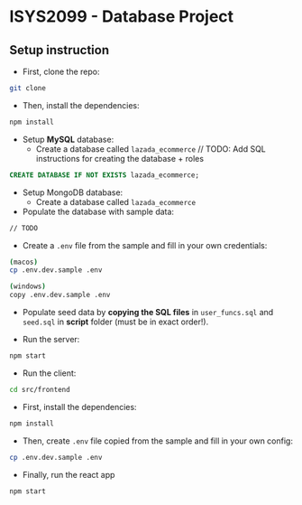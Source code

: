 # ISYS2099 - Database Project

## Setup instruction

- First, clone the repo:

```bash
git clone
```

- Then, install the dependencies:

```bash
npm install
```

- Setup **MySQL** database:
  - Create a database called `lazada_ecommerce`
    // TODO: Add SQL instructions for creating the database + roles

```SQL
CREATE DATABASE IF NOT EXISTS lazada_ecommerce;
```

- Setup MongoDB database:
  - Create a database called `lazada_ecommerce`
- Populate the database with sample data:

```bash
// TODO
```

- Create a `.env` file from the sample and fill in your own credentials:

```bash
(macos)
cp .env.dev.sample .env
```
```bash
(windows)
copy .env.dev.sample .env
```
- Populate seed data by **copying the SQL files** in `user_funcs.sql` and `seed.sql` in **script** folder (must be in exact order!).
  
- Run the server:

```bash
npm start
```

- Run the client:

```bash
cd src/frontend
```

- First, install the dependencies:

```bash
npm install
```

- Then, create `.env` file copied from the sample and fill in your own config:

```bash
cp .env.dev.sample .env
```

- Finally, run the react app

```bash
npm start
```
